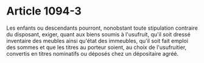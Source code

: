 # Article 1094-3

Les enfants ou descendants pourront, nonobstant toute stipulation contraire du disposant, exiger, quant aux biens soumis à l'usufruit, qu'il soit dressé inventaire des meubles ainsi qu'état des immeubles, qu'il soit fait emploi des sommes et que les titres au porteur soient, au choix de l'usufruitier, convertis en titres nominatifs ou déposés chez un dépositaire agréé.